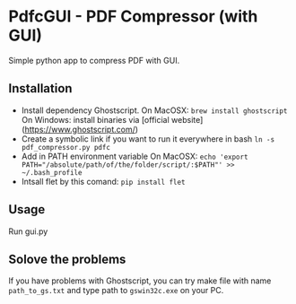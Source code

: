 PdfcGUI -  PDF Compressor (with GUI) 
=======================

Simple python app to compress PDF with GUI.

Installation
-------------
* Install dependency Ghostscript.
On MacOSX: `brew install ghostscript`
On Windows: install binaries via [official website] (https://www.ghostscript.com/)
* Create a symbolic link if you want to run it everywhere in bash
`ln -s pdf_compressor.py pdfc`
* Add in PATH environment variable
On MacOSX:
`echo 'export PATH="/absolute/path/of/the/folder/script/:$PATH"' >> ~/.bash_profile`
* Intsall flet by this comand: `pip install flet`

Usage
-----
Run gui.py

Solove the problems
-------
If you have problems with Ghostscript, you can try make file with name `path_to_gs.txt` and type path to `gswin32c.exe` on your PC.
